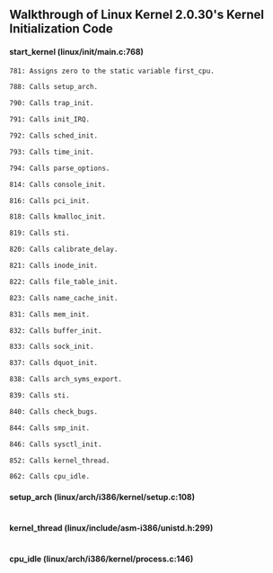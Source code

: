 ## Walkthrough of Linux Kernel 2.0.30's Kernel Initialization Code

#### start\_kernel (linux/init/main.c:768)

```txt
781: Assigns zero to the static variable first_cpu.

788: Calls setup_arch.

790: Calls trap_init.

791: Calls init_IRQ.

792: Calls sched_init.

793: Calls time_init.

794: Calls parse_options.

814: Calls console_init.

816: Calls pci_init.

818: Calls kmalloc_init.

819: Calls sti.

820: Calls calibrate_delay.

821: Calls inode_init.

822: Calls file_table_init.

823: Calls name_cache_init.

831: Calls mem_init.

832: Calls buffer_init.

833: Calls sock_init.

837: Calls dquot_init.

838: Calls arch_syms_export.

839: Calls sti.

840: Calls check_bugs.

844: Calls smp_init.

846: Calls sysctl_init.

852: Calls kernel_thread.

862: Calls cpu_idle.
```

#### setup\_arch (linux/arch/i386/kernel/setup.c:108)

```txt
```

#### kernel\_thread (linux/include/asm-i386/unistd.h:299)

```txt
```

#### cpu\_idle (linux/arch/i386/kernel/process.c:146)

```txt
```
